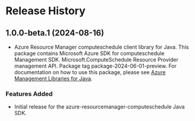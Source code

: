 # Release History

## 1.0.0-beta.1 (2024-08-16)

- Azure Resource Manager computeschedule client library for Java. This package contains Microsoft Azure SDK for computeschedule Management SDK. Microsoft.ComputeSchedule Resource Provider management API. Package tag package-2024-06-01-preview. For documentation on how to use this package, please see [Azure Management Libraries for Java](https://aka.ms/azsdk/java/mgmt).
### Features Added

- Initial release for the azure-resourcemanager-computeschedule Java SDK.
